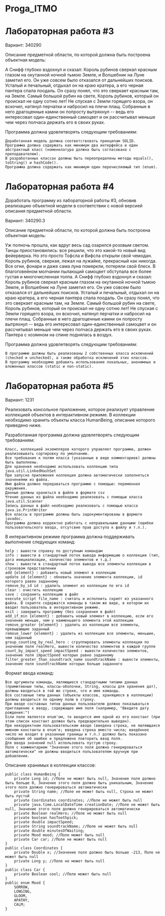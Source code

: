 # Proga_ITMO

# Лабораторная работа #3

Вариант: 340290

Описание предметной области, по которой должна быть построена объектная модель:

А Снифф глубоко вздохнул и сказал: Король рубинов сверкал красным глазом на окутанной ночной тьмою Земле, и Волшебник на Луне заметил его. Он уже совсем было отказался от дальнейших поисков. Усталый и печальный, отдыхал он на краю кратера, а его черная пантера спала поодаль. Он сразу понял, что это сверкает красным там, на Земле. Самый большой рубин на свете, Король рубинов, который он проискал не одну сотню лет! Не спуская с Земли горящего взора, он вскочил, натянул перчатки и набросил на плечи плащ. Собранные в него драгоценные камни он попросту вытряхнул -- ведь его интересовал один-единственный самоцвет и он рассчитывал меньше чем через полчаса держать его в своих руках.

Программа должна удовлетворять следующим требованиям:
    
    Доработанная модель должна соответствовать принципам SOLID.
    Программа должна содержать как минимум два интерфейса и один абстрактный класс (номенклатура должна быть согласована с преподавателем).
    В разработанных классах должны быть переопределены методы equals(), toString() и hashCode().
    Программа должна содержать как минимум один перечисляемый тип (enum).

# Лабораторная работа #4

Доработать программу из лабораторной работы #3, обновив реализацию объектной модели в соответствии с новой версией описания предметной области.

Вариант: 340290.3

Описание предметной области, по которой должна быть построена объектная модель:

Уж полночь прошла, как вдруг весь сад озарился розовым светом. Танцы приостановились: все решили, что это какой-то новый вид фейерверка. Но это просто Тофсла и Вифсла открыли свой чемодан. Король рубинов, сверкая, лежал на лужайке, прекрасный как никогда. Все огни, фонари и даже сама луна померкли, потеряли свой блеск. В благоговейном молчании пылающий самоцвет обступала все более густая и многочисленная толпа. А Снифф глубоко вздохнул и сказал: Король рубинов сверкал красным глазом на окутанной ночной тьмою Земле, и Волшебник на Луне заметил его. Он уже совсем было отказался от дальнейших поисков. Усталый и печальный, отдыхал он на краю кратера, а его черная пантера спала поодаль. Он сразу понял, что это сверкает красным там, на Земле. Самый большой рубин на свете, Король рубинов, который он проискал не одну сотню лет! Не спуская с Земли горящего взора, он вскочил, натянул перчатки и набросил на плечи плащ. Собранные в него драгоценные камни он попросту вытряхнул -- ведь его интересовал один-единственный самоцвет и он рассчитывал меньше чем через полчаса держать его в своих руках. Пантера с хозяином на спине поднялась в воздух.

Программа должна удовлетворять следующим требованиям:

    В программе должны быть реализованы 2 собственных класса исключений (checked и unchecked), а также обработка исключений этих классов.
    В программу необходимо добавить использование локальных, анонимных и вложенных классов (static и non-static).

# Лабораторная работа #5

Вариант: 1231

Реализовать консольное приложение, которое реализует управление коллекцией объектов в интерактивном режиме. В коллекции необходимо хранить объекты класса HumanBeing, описание которого приведено ниже.


Разработанная программа должна удовлетворять следующим требованиям:

    Класс, коллекцией экземпляров которого управляет программа, должен реализовывать сортировку по умолчанию.
    Все требования к полям класса (указанные в виде комментариев) должны быть выполнены.
    Для хранения необходимо использовать коллекцию типа java.util.LinkedHashSet
    При запуске приложения коллекция должна автоматически заполняться значениями из файла.
    Имя файла должно передаваться программе с помощью: переменная окружения.
    Данные должны храниться в файле в формате csv
    Чтение данных из файла необходимо реализовать с помощью класса java.util.Scanner
    Запись данных в файл необходимо реализовать с помощью класса java.io.PrintWriter
    Все классы в программе должны быть задокументированы в формате javadoc.
    Программа должна корректно работать с неправильными данными (ошибки пользовательского ввода, отсутсвие прав доступа к файлу и т.п.).

В интерактивном режиме программа должна поддерживать выполнение следующих команд:

    help : вывести справку по доступным командам
    info : вывести в стандартный поток вывода информацию о коллекции (тип, дата инициализации, количество элементов и т.д.)
    show : вывести в стандартный поток вывода все элементы коллекции в строковом представлении
    add {element} : добавить новый элемент в коллекцию
    update id {element} : обновить значение элемента коллекции, id которого равен заданному
    remove_by_id id : удалить элемент из коллекции по его id
    clear : очистить коллекцию
    save : сохранить коллекцию в файл
    execute_script file_name : считать и исполнить скрипт из указанного файла. В скрипте содержатся команды в таком же виде, в котором их вводит пользователь в интерактивном режиме.
    exit : завершить программу (без сохранения в файл)
    add_if_min {element} : добавить новый элемент в коллекцию, если его значение меньше, чем у наименьшего элемента этой коллекции
    remove_greater {element} : удалить из коллекции все элементы, превышающие заданный
    remove_lower {element} : удалить из коллекции все элементы, меньшие, чем заданный
    group_counting_by_real_hero : сгруппировать элементы коллекции по значению поля realHero, вывести количество элементов в каждой группе
    count_by_impact_speed impactSpeed : вывести количество элементов, значение поля impactSpeed которых равно заданному
    filter_greater_than_soundtrack_name soundtrackName : вывести элементы, значение поля soundtrackName которых больше заданного

Формат ввода команд:

    Все аргументы команды, являющиеся стандартными типами данных (примитивные типы, классы-оболочки, String, классы для хранения дат), должны вводиться в той же строке, что и имя команды.
    Все составные типы данных (объекты классов, хранящиеся в коллекции) должны вводиться по одному полю в строку.
    При вводе составных типов данных пользователю должно показываться приглашение к вводу, содержащее имя поля (например, "Введите дату рождения:")
    Если поле является enum'ом, то вводится имя одной из его констант (при этом список констант должен быть предварительно выведен).
    При некорректном пользовательском вводе (введена строка, не являющаяся именем константы в enum'е; введена строка вместо числа; введённое число не входит в указанные границы и т.п.) должно быть показано сообщение об ошибке и предложено повторить ввод поля.
    Для ввода значений null использовать пустую строку.
    Поля с комментарием "Значение этого поля должно генерироваться автоматически" не должны вводиться пользователем вручную при добавлении.

Описание хранимых в коллекции классов:

    public class HumanBeing {
        private Long id; //Поле не может быть null, Значение поля должно быть больше 0, Значение этого поля должно быть уникальным, Значение этого поля должно генерироваться автоматически
        private String name; //Поле не может быть null, Строка не может быть пустой
        private Coordinates coordinates; //Поле не может быть null
        private java.time.LocalDateTime creationDate; //Поле не может быть null, Значение этого поля должно генерироваться автоматически
        private Boolean realHero; //Поле не может быть null
        private boolean hasToothpick;
        private double impactSpeed;
        private String soundtrackName; //Поле не может быть null
        private double minutesOfWaiting;
        private Mood mood; //Поле может быть null
        private Car car; //Поле не может быть null
    }
    public class Coordinates {
        private Double x; //Значение поля должно быть больше -213, Поле не может быть null
        private Long y; //Поле не может быть null
    }
    public class Car {
        private Boolean cool; //Поле может быть null
    }
    public enum Mood {
        SORROW,
        LONGING,
        GLOOM,
        APATHY,
        CALM;
    }
